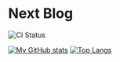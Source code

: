# Next Blog

![CI Status](https://img.shields.io/github/actions/workflow/status/lanmuerjia/next-blog/ci.yml?branch=main)

[![My GitHub stats](https://github-readme-stats.vercel.app/api?username=lanmuerjia&count_private=true&theme=aura&hide=contribs&include_all_commits=true&line_height=24.0)](https://github.com/anuraghazra/github-readme-stats) [![Top Langs](https://github-readme-stats.vercel.app/api/top-langs/?username=lanmuerjia&theme=aura&layout=compact&card_width=360)](https://github.com/anuraghazra/github-readme-stats)